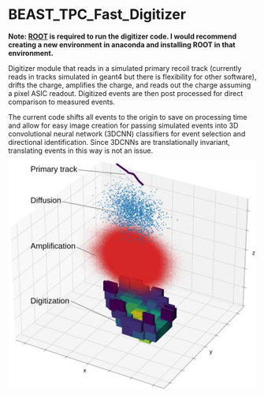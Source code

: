 # BEAST_TPC_Fast_Digitizer

**Note: [ROOT](https://root.cern/install/) is required to run the digitizer code. I would recommend creating a new environment in anaconda and installing ROOT in that environment.**

Digitizer module that reads in a simulated primary recoil track (currently reads in tracks simulated in geant4 but there is flexibility for other software), drifts the charge, amplifies the charge, and reads out the charge assuming a pixel ASIC readout. Digitized events are then post processed for direct comparison to measured events.

The current code shifts all events to the origin to save on processing time and allow for easy image creation for passing simulated events into 3D convolutional neural network (3DCNN) classifiers for event selection and directional identification. Since 3DCNNs are translationally invariant, translating events in this way is not an issue.

![plot](./digi.png)
